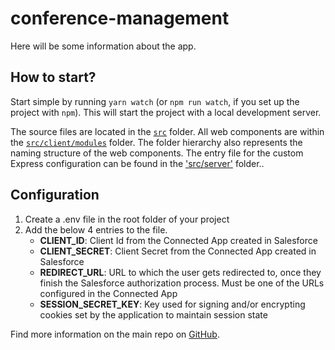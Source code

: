 # conference-management

Here will be some information about the app.

## How to start?

Start simple by running `yarn watch` (or `npm run watch`, if you set up the project with `npm`). This will start the project with a local development server.

The source files are located in the [`src`](./src) folder. All web components are within the [`src/client/modules`](./src/modules) folder. The folder hierarchy also represents the naming structure of the web components. The entry file for the custom Express configuration can be found in the ['src/server'](./src/server) folder..

## Configuration
1. Create a .env file in the root folder of your project
2. Add the below 4 entries to the file.
    - **CLIENT_ID**: Client Id from the Connected App created in Salesforce
    - **CLIENT_SECRET**: Client Secret from the Connected App created in Salesforce
    - **REDIRECT_URL**: URL to which the user gets redirected to, once they finish the Salesforce authorization process. Must be one of the URLs configured in the Connected App
    - **SESSION_SECRET_KEY**: Key used for signing and/or encrypting cookies set by the application to maintain session state

Find more information on the main repo on [GitHub](https://github.com/muenzpraeger/lwc-create-app).
